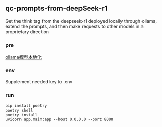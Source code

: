 ## qc-prompts-from-deepSeek-r1 
Get the think tag from the deepseek-r1 deployed locally through ollama,   
extend the prompts, and then make requests to other models in a proprietary direction 

### pre
[ollama模型本地化](https://mp.weixin.qq.com/cgi-bin/appmsg?begin=0&count=10&type=77&action=list_card&token=881712427&lang=zh_CN)

### env

Supplement needed key to .env

### run
```
pip install poetry  
poetry shell
poetry install  
uvicorn app.main:app --host 0.0.0.0 --port 8000
```

